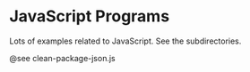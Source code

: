 # JavaScript Programs

Lots of examples related to JavaScript. See the subdirectories.

@see clean-package-json.js
